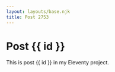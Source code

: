 ```yaml
---
layout: layouts/base.njk
title: Post 2753
---
```


# Post {{ id }}

This is post {{ id }} in my Eleventy project.
